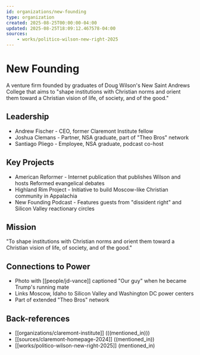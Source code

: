 ```yaml
---
id: organizations/new-founding
type: organization
created: 2025-08-25T00:00:00-04:00
updated: 2025-08-25T18:09:12.467578-04:00
sources:
    - works/politico-wilson-new-right-2025
---
```


# New Founding

A venture firm founded by graduates of Doug Wilson's New Saint Andrews College that aims to "shape institutions with Christian norms and orient them toward a Christian vision of life, of society, and of the good."

## Leadership

- Andrew Fischer - CEO, former Claremont Institute fellow
- Joshua Clemans - Partner, NSA graduate, part of "Theo Bros" network
- Santiago Pliego - Employee, NSA graduate, podcast co-host

## Key Projects

- American Reformer - Internet publication that publishes Wilson and hosts Reformed evangelical debates
- Highland Rim Project - Initiative to build Moscow-like Christian community in Appalachia
- New Founding Podcast - Features guests from "dissident right" and Silicon Valley reactionary circles

## Mission

"To shape institutions with Christian norms and orient them toward a Christian vision of life, of society, and of the good."

## Connections to Power

- Photo with [[people/jd-vance]] captioned "Our guy" when he became Trump's running mate
- Links Moscow, Idaho to Silicon Valley and Washington DC power centers
- Part of extended "Theo Bros" network

## Back-references
<!-- Auto-maintained by the system -->
- [[organizations/claremont-institute]] (((mentioned_in)))
- [[sources/claremont-homepage-2024]] ((mentioned_in))
- [[works/politico-wilson-new-right-2025]] (mentioned_in)

